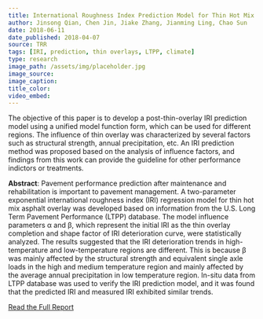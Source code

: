 ```yaml
---
title: International Roughness Index Prediction Model for Thin Hot Mix Asphalt Overlay Treatment of Flexible Pavements
author: Jinsong Qian, Chen Jin, Jiake Zhang, Jianming Ling, Chao Sun
date: 2018-06-11
date_published: 2018-04-07
source: TRR
tags: [IRI, prediction, thin overlays, LTPP, climate]
type: research
image_path: /assets/img/placeholder.jpg
image_source:
image_caption:
title_color:
video_embed:
---
```

The objective of this paper is to develop a post-thin-overlay IRI prediction model using a unified model function form, which can be used for different regions. The influence of thin overlay was characterized by several factors such as structural strength, annual precipitation, etc. An IRI prediction method was proposed based on the analysis of influence factors, and findings from this work can provide the guideline for other performance indictors or treatments.
<!--more-->

**Abstract**: Pavement performance prediction after maintenance and rehabilitation is important to pavement management. A two-parameter exponential international roughness index (IRI) regression model for thin hot mix asphalt overlay was developed based on information from the U.S. Long Term Pavement Performance (LTPP) database. The model influence parameters α and β, which represent the initial IRI as the thin overlay completion and shape factor of IRI deterioration curve, were statistically analyzed. The results suggested that the IRI deterioration trends in high-temperature and low-temperature regions are different. This is because β was mainly affected by the structural strength and equivalent single axle loads in the high and medium temperature region and mainly affected by the average annual precipitation in low temperature region. In-situ data from LTPP database was used to verify the IRI prediction model, and it was found that the predicted IRI and measured IRI exhibited similar trends.

[Read the Full Report](http://journals.sagepub.com/doi/full/10.1177/0361198118768522 "International Roughness Index Prediction Model for Thin Hot Mix Asphalt Overlay Treatment of Flexible Pavements")
